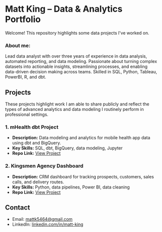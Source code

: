 # Matt King – Data & Analytics Portfolio

Welcome! This repository highlights some data projects I've worked on.

### About me:
Lead data analyst with over three years of experience in data analysis, automated reporting, and data modeling. 
Passionate about turning complex datasets into actionable insights, streamlining processes, and enabling data-driven decision making across teams.
Skilled in SQL, Python, Tableau, PowerBI, R, and dbt.

## Projects
These projects highlight work I am able to share publicly and reflect the types of advanced analytics and data modeling I routinely perform in professional settings.

### 1. mHealth dbt Project
- **Description:** Data modeling and analytics for mobile health app data using dbt and BigQuery.
- **Key Skills:** SQL, dbt, BigQuery, data modeling, Jupyter
- **Repo Link:** [View Project](./mHealth_dbt)

### 2. Kingsmen Agency Dashboard
- **Description:** CRM dashboard for tracking prospects, customers, sales calls, and delivery routes.
- **Key Skills:** Python, data pipelines, Power BI, data cleaning
- **Repo Link:** [View Project](./kingsmen_agency_project)

## Contact
- Email: mattk5464@gmail.com
- LinkedIn: [linkedin.com/in/matt-king](https://www.linkedin.com/in/matt-king/)
